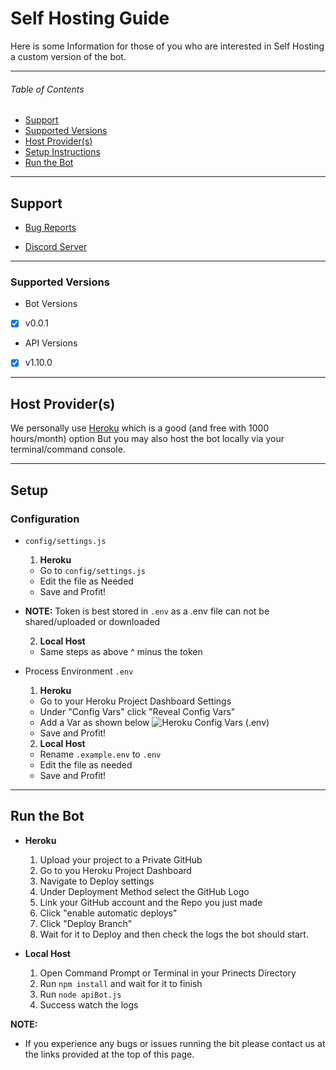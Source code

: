 # Self Hosting Guide
Here is some Information for those of you 
who are interested in Self Hosting a custom version of the bot.

---

###### Table of Contents  
* [Support](#support)
* [Supported Versions](#supported-versions)
* [Host Provider(s)](#host-probider(s))
* [Setup Instructions](#setup)
* [Run the Bot]()


---

<a name="support"/>

## Support
* [Bug Reports](https://github.com/ParadiseBotList/ParadiseAPI-Bot/issues)

* [Discord Server](https://paradisebots.net/discord)

---

<a name="supported-versions"/>

### Supported Versions

* Bot Versions
- [x] v0.0.1

* API Versions
- [x] v1.10.0


---

<a name="host-provider(s)"/>

## Host Provider(s)
We personally use [Heroku](https://heroku.com/) which is a good (and free with 1000 hours/month) option
But you may also host the bot locally via your terminal/command console.

---

<a name="setup-instructions"/>

## Setup 

### Configuration
* `config/settings.js`
  1. __**Heroku**__
    * Go to `config/settings.js`
    * Edit the file as Needed
    * Save and Profit!
 
* **NOTE:** Token is best stored in `.env` as a .env file can not be shared/uploaded or downloaded

  2. __**Local Host**__
    * Same steps as above ^ minus the token

* Process Environment `.env`
  1. __**Heroku**__
    * Go to your Heroku Project Dashboard Settings
    * Under "Config Vars" click "Reveal Config Vars"
    * Add a Var as shown below
      ![Heroku Config Vars (.env)](https://media.discordapp.net/attachments/734686866690932767/788875658058793051/image0.png)
    * Save and Profit!

  2. __**Local Host**__
    * Rename `.example.env` to `.env`
    * Edit the file as needed
    * Save and Profit!

---

## Run the Bot
  * __**Heroku**__
    1. Upload your project to a Private GitHub
    2. Go to you Heroku Project Dashboard
    3. Navigate to Deploy settings
    4. Under Deployment Method select the GitHub Logo
    5. Link your GitHub account and the Repo you just made
    6. Click "enable automatic deploys"
    7. Click "Deploy Branch"
    8. Wait for it to Deploy and then check the logs the bot should start.

  * __**Local Host**__
    1. Open Command Prompt or Terminal in your Prinects Directory
    2. Run `npm install` and wait for it to finish
    3. Run `node apiBot.js`
    4. Success watch the logs

__**NOTE:**__
* If you experience any bugs or issues running the bit please contact us at the links provided at the top of this page.
